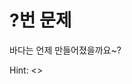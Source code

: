# ?번 문제

바다는 언제 만들어졌을까요~?

Hint: <>

<!-- gO hER3: aHR0cHM6Ly93d3cuc2xpZGVzaGFyZS5uZXQvanVuZ3RhZWh1bi9iYWRhLTEtNTE2ODE5NTU=-->
